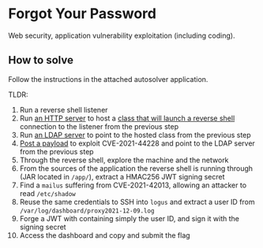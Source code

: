 # Forgot Your Password

Web security, application vulnerability exploitation (including coding).

## How to solve

Follow the instructions in the attached autosolver application.

TLDR:

1. Run a reverse shell listener
2. Run [an HTTP server](./auto-solve/ldap-server/src/main/java/PayloadHTTPServer.java) to host a [class that will launch a reverse shell](./auto-solve/Exploit.java) connection to the listener from the previous step
3. Run [an LDAP server](./auto-solve/ldap-server/src/main/java/LDAPRefServer.java) to point to the hosted class from the previous step
4. [Post a payload](./auto-solve/ldap-server/src/main/java/Launcher.java) to exploit CVE-2021-44228 and point to the LDAP server from the previous step
5. Through the reverse shell, explore the machine and the network
6. From the sources of the application the reverse shell is running through (JAR located in `/app/`), extract a HMAC256 JWT signing secret
7. Find a `mailus` suffering from CVE-2021-42013, allowing an attacker to read `/etc/shadow`
8. Reuse the same credentials to SSH into `logus` and extract a user ID from `/var/log/dashboard/proxy2021-12-09.log`
9. Forge a JWT with containing simply the user ID, and sign it with the signing secret
10. Access the dashboard and copy and submit the flag
